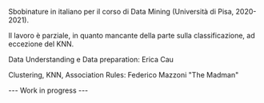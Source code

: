 Sbobinature in italiano per il corso di Data Mining (Università di Pisa, 2020-2021).

Il lavoro è parziale, in quanto mancante della parte sulla classificazione, ad eccezione del KNN.


Data Understanding e Data preparation: Erica Cau

Clustering, KNN, Association Rules: Federico Mazzoni "The Madman"

--- Work in progress ---
